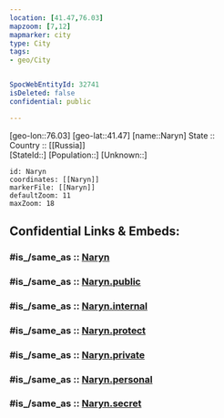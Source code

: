 ```yaml
---
location: [41.47,76.03] 
mapzoom: [7,12] 
mapmarker: city 
type: City
tags:
- geo/City


SpocWebEntityId: 32741
isDeleted: false
confidential: public

---
```

[geo-lon::76.03] 
[geo-lat::41.47] 
[name::Naryn] 
State ::  
Country :: [[Russia]]  
[StateId::] 
[Population::] 
[Unknown::] 


```leaflet
id: Naryn
coordinates: [[Naryn]] 
markerFile: [[Naryn]] 
defaultZoom: 11 
maxZoom: 18
```


## Confidential Links & Embeds: 

### #is_/same_as :: [Naryn](/_Standards/Earth/Continent/Asia/Asia~Central/Kyrgyzstan/Regions~Kyrgyzstan/Naryn/City/Naryn.md) 

### #is_/same_as :: [Naryn.public](/_public/Earth/Continent/Asia/Asia~Central/Kyrgyzstan/Regions~Kyrgyzstan/Naryn/City/Naryn.public.md) 

### #is_/same_as :: [Naryn.internal](/_internal/Earth/Continent/Asia/Asia~Central/Kyrgyzstan/Regions~Kyrgyzstan/Naryn/City/Naryn.internal.md) 

### #is_/same_as :: [Naryn.protect](/_protect/Earth/Continent/Asia/Asia~Central/Kyrgyzstan/Regions~Kyrgyzstan/Naryn/City/Naryn.protect.md) 

### #is_/same_as :: [Naryn.private](/_private/Earth/Continent/Asia/Asia~Central/Kyrgyzstan/Regions~Kyrgyzstan/Naryn/City/Naryn.private.md) 

### #is_/same_as :: [Naryn.personal](/_personal/Earth/Continent/Asia/Asia~Central/Kyrgyzstan/Regions~Kyrgyzstan/Naryn/City/Naryn.personal.md) 

### #is_/same_as :: [Naryn.secret](/_secret/Earth/Continent/Asia/Asia~Central/Kyrgyzstan/Regions~Kyrgyzstan/Naryn/City/Naryn.secret.md)

